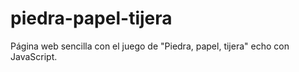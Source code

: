 # piedra-papel-tijera
Página web sencilla con el juego de "Piedra, papel, tijera" echo con JavaScript.
